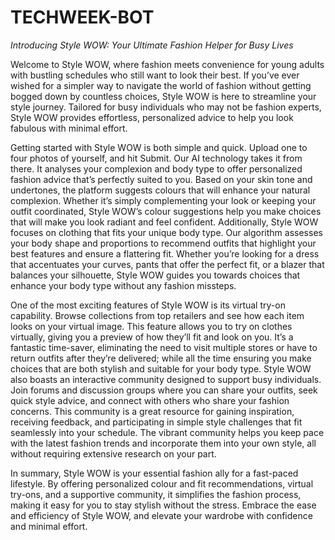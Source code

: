 # TECHWEEK-BOT

*Introducing Style WOW: Your Ultimate Fashion Helper for Busy Lives*

Welcome to Style WOW, where fashion meets convenience for young adults with bustling schedules who still want to look their best. If you’ve ever wished for a simpler way to navigate the world of fashion without getting bogged down by countless choices, Style WOW is here to streamline your style journey. Tailored for busy individuals who may not be fashion experts, Style WOW provides effortless, personalized advice to help you look fabulous with minimal effort.

Getting started with Style WOW is both simple and quick. Upload one to four photos of yourself, and hit Submit. Our AI technology takes it from there. It analyses your complexion and body type to offer personalized fashion advice that’s perfectly suited to you. Based on your skin tone and undertones, the platform suggests colours that will enhance your natural complexion. Whether it’s simply complementing your look or keeping your outfit coordinated, Style WOW’s colour suggestions help you make choices that will make you look radiant and feel confident. Additionally, Style WOW focuses on clothing that fits your unique body type. Our algorithm assesses your body shape and proportions to recommend outfits that highlight your best features and ensure a flattering fit. Whether you’re looking for a dress that accentuates your curves, pants that offer the perfect fit, or a blazer that balances your silhouette, Style WOW guides you towards choices that enhance your body type without any fashion missteps.

One of the most exciting features of Style WOW is its virtual try-on capability. Browse collections from top retailers and see how each item looks on your virtual image. This feature allows you to try on clothes virtually, giving you a preview of how they’ll fit and look on you. It’s a fantastic time-saver, eliminating the need to visit multiple stores or have to return outfits after they’re delivered; while all the time ensuring you make choices that are both stylish and suitable for your body type. Style WOW also boasts an interactive community designed to support busy individuals. Join forums and discussion groups where you can share your outfits, seek quick style advice, and connect with others who share your fashion concerns. This community is a great resource for gaining inspiration, receiving feedback, and participating in simple style challenges that fit seamlessly into your schedule. The vibrant community helps you keep pace with the latest fashion trends and incorporate them into your own style, all without requiring extensive research on your part. 

In summary, Style WOW is your essential fashion ally for a fast-paced lifestyle. By offering personalized colour and fit recommendations, virtual try-ons, and a supportive community, it simplifies the fashion process, making it easy for you to stay stylish without the stress. Embrace the ease and efficiency of Style WOW, and elevate your wardrobe with confidence and minimal effort.

